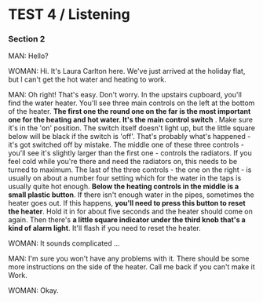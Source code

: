 TEST 4 / Listening  
=======

### Section 2  
  
MAN: Hello?  
  
WOMAN: Hi. It's Laura Carlton here. We've just arrived at the holiday flat, but I can't get the hot water and heating to work.  

MAN: Oh right! That's easy. Don't worry. In the upstairs cupboard, you'll find the water heater. You'll see three main controls on the left at the bottom of the heater. **The first one the round one on the far is the most important one for the heating and hot water. It's the main control switch** . Make sure it's in the 'on' position. The switch itself doesn't light up, but the little square below will be black if the switch is 'off'. That's probably what's happened - it's got switched off by mistake. The middle one of these three controls - you'll see it's slightly larger than the first one - controls the radiators. If you feel cold while you're there and need the radiators on, this needs to be turned to maximum. The last of the three controls - the one on the right - is usually on about a number four setting which for the water in the taps is usually quite hot enough. **Below the heating controls in the middle is a small plastic button**. If there isn't enough water in the pipes, sometimes the heater goes out. If this happens, **you'll need to press this button to reset the heater**. Hold it in for about five seconds and the heater should come on again. Then there's **a little square indicator under the third knob that's a kind of alarm light**. It'll flash if you need to reset the heater.  
  
WOMAN: It sounds complicated ...  
  
MAN: I'm sure you won't have any problems with it. There should be some more instructions on the side of the heater. Call me back if you can't make it Work.  
  
WOMAN: Okay.  


